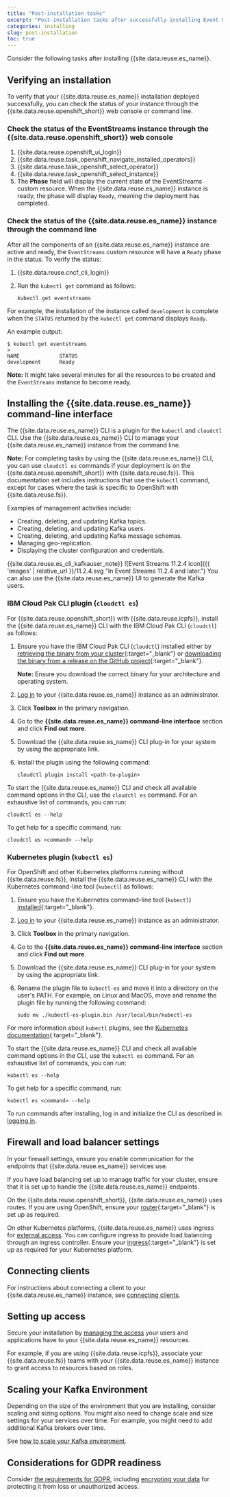 ```yaml
---
title: "Post-installation tasks"
excerpt: "Post-installation tasks after successfully installing Event Streams."
categories: installing
slug: post-installation
toc: true
---
```


Consider the following tasks after installing {{site.data.reuse.es_name}}.

## Verifying an installation

To verify that your {{site.data.reuse.es_name}} installation deployed successfully, you can check the status of your instance through the {{site.data.reuse.openshift_short}} web console or command line.

### Check the status of the EventStreams instance through the {{site.data.reuse.openshift_short}} web console

1. {{site.data.reuse.openshift_ui_login}}
2. {{site.data.reuse.task_openshift_navigate_installed_operators}}
3. {{site.data.reuse.task_openshift_select_operator}}
4. {{site.data.reuse.task_openshift_select_instance}}
5. The **Phase** field will display the current state of the EventStreams custom resource. When the {{site.data.reuse.es_name}} instance is ready, the phase will display `Ready`, meaning the deployment has completed.

### Check the status of the {{site.data.reuse.es_name}} instance through the command line

After all the components of an {{site.data.reuse.es_name}} instance are active and ready, the `EventStreams` custom resource will have a `Ready` phase in the status.
To verify the status:

1. {{site.data.reuse.cncf_cli_login}}
2. Run the `kubectl get` command as follows:

   ```shell
   kubectl get eventstreams
   ```

For example, the installation of the instance called `development` is complete when the `STATUS` returned by the `kubectl get` command displays `Ready`.

An example output:

```shell
$ kubectl get eventstreams
>
NAME             STATUS
development      Ready
```

**Note:** It might take several minutes for all the resources to be created and the `EventStreams` instance to become ready.

## Installing the {{site.data.reuse.es_name}} command-line interface

The {{site.data.reuse.es_name}} CLI is a plugin for the `kubectl` and `cloudctl` CLI. Use the {{site.data.reuse.es_name}} CLI to manage your {{site.data.reuse.es_name}} instance from the command line.

**Note:** For completing tasks by using the {{site.data.reuse.es_name}} CLI, you can use `cloudctl es` commands if your deployment is on the {{site.data.reuse.openshift_short}} with {{site.data.reuse.fs}}. This documentation set includes instructions that use the `kubectl` command, except for cases where the task is specific to OpenShift with {{site.data.reuse.fs}}.

Examples of management activities include:

- Creating, deleting, and updating Kafka topics.
- Creating, deleting, and updating Kafka users.
- Creating, deleting, and updating Kafka message schemas.
- Managing geo-replication.
- Displaying the cluster configuration and credentials.

{{site.data.reuse.es_cli_kafkauser_note}} 
![Event Streams 11.2.4 icon]({{ 'images' | relative_url }}/11.2.4.svg "In Event Streams 11.2.4 and later.") You can also use the {{site.data.reuse.es_name}} UI to generate the Kafka users.

### IBM Cloud Pak CLI plugin (`cloudctl es`)

For {{site.data.reuse.openshift_short}} with {{site.data.reuse.icpfs}}, install the {{site.data.reuse.es_name}} CLI with the IBM Cloud Pak CLI (`cloudctl`) as follows:

1. Ensure you have the IBM Cloud Pak CLI (`cloudctl`) installed either by [retrieving the binary from your cluster](https://www.ibm.com/docs/en/cloud-paks/foundational-services/3.23?topic=323-installing-foundational-services-by-using-cli){:target="_blank"} or [downloading the binary from a release on the GitHub project](https://github.com/IBM/cloud-pak-cli/releases){:target="_blank"}.

   **Note:** Ensure you download the correct binary for your architecture and operating system.
2. [Log in](../../getting-started/logging-in/) to your {{site.data.reuse.es_name}} instance as an administrator.
3. Click **Toolbox** in the primary navigation.
4. Go to the **{{site.data.reuse.es_name}} command-line interface** section and click **Find out more**.
5. Download the {{site.data.reuse.es_name}} CLI plug-in for your system by using the appropriate link.
6. Install the plugin using the following command:

   ```shell
   cloudctl plugin install <path-to-plugin>
   ```

To start the {{site.data.reuse.es_name}} CLI and check all available command options in the CLI, use the `cloudctl es` command.
For an exhaustive list of commands, you can run:

```shell
cloudctl es --help
```

To get help for a specific command, run:
```shell
cloudctl es <command> --help
```


### Kubernetes plugin (`kubectl es`)

For OpenShift and other Kubernetes platforms running without {{site.data.reuse.fs}}, install the {{site.data.reuse.es_name}} CLI with the Kubernetes command-line tool (`kubectl`) as follows:

1. Ensure you have the Kubernetes command-line tool (`kubectl`) [installed](https://kubernetes.io/docs/tasks/tools/){:target="_blank"}.
2. [Log in](../../getting-started/logging-in/) to your {{site.data.reuse.es_name}} instance as an administrator.
3. Click **Toolbox** in the primary navigation.
4. Go to the **{{site.data.reuse.es_name}} command-line interface** section and click **Find out more**.
5. Download the {{site.data.reuse.es_name}} CLI plug-in for your system by using the appropriate link.
6. Rename the plugin file to `kubectl-es` and move it into a directory on the user's PATH. For example, on Linux and MacOS, move and rename the plugin file by running the following command:

   ```shell
   sudo mv ./kubectl-es-plugin.bin /usr/local/bin/kubectl-es
   ```

For more information about `kubectl` plugins, see the [Kubernetes documentation](https://kubernetes.io/docs/tasks/extend-kubectl/kubectl-plugins/){:target="_blank"}.

To start the {{site.data.reuse.es_name}} CLI and check all available command options in the CLI, use the `kubectl es` command.
For an exhaustive list of commands, you can run:
```shell
kubectl es --help
```

To get help for a specific command, run:
```shell
kubectl es <command> --help
```

To run commands after installing, log in and initialize the CLI as described in [logging in](../../getting-started/logging-in/).

## Firewall and load balancer settings

In your firewall settings, ensure you enable communication for the endpoints that {{site.data.reuse.es_name}} services use.

If you have load balancing set up to manage traffic for your cluster, ensure that it is set up to handle the {{site.data.reuse.es_name}} endpoints.

On the {{site.data.reuse.openshift_short}}, {{site.data.reuse.es_name}} uses routes.
If you are using OpenShift, ensure your [router](https://docs.openshift.com/container-platform/4.12/networking/routes/route-configuration.html){:target="_blank"} is set up as required.

On other Kubernetes platforms, {{site.data.reuse.es_name}} uses ingress for [external access](../configuring/#configuring-access). You can configure ingress to provide load balancing through an ingress controller. Ensure your [ingress](https://kubernetes.io/docs/concepts/services-networking/ingress/){:target="_blank"} is set up as required for your Kubernetes platform.

## Connecting clients

For instructions about connecting a client to your {{site.data.reuse.es_name}} instance, see [connecting clients](../../getting-started/connecting).

## Setting up access

Secure your installation by [managing the access](../../security/managing-access/) your users and applications have to your {{site.data.reuse.es_name}} resources.

For example, if you are using {{site.data.reuse.icpfs}}, associate your {{site.data.reuse.fs}} teams with your {{site.data.reuse.es_name}} instance to grant access to resources based on roles.

## Scaling your Kafka Environment

Depending on the size of the environment that you are installing, consider scaling and sizing options. You might also need to change scale and size settings for your services over time. For example, you might need to add additional Kafka brokers over time.

See [how to scale your Kafka environment](../../administering/scaling).

## Considerations for GDPR readiness

Consider [the requirements for GDPR](../../security/gdpr-considerations/), including [encrypting your data](../../security/encrypting-data/) for protecting it from loss or unauthorized access.
